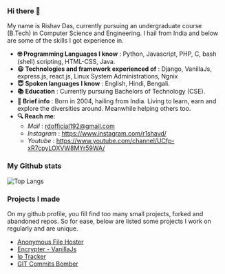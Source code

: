 ### Hi there 👋

My name is Rishav Das, currently pursuing an undergraduate course (B.Tech) in Computer Science and Engineering. I hail from India and below are some of the skills I got experience in.

* __🤓 Programming Languages I know__ : Python, Javascript, PHP, C, bash (shell) scripting, HTML-CSS, Java.
* __😃 Technologies and framework experienced of__ : Django, VanillaJs, express.js, react.js, Linux System Administrations, Ngnix
* __😇 Spoken languages I know__ : English, Hindi, Bengali.
* __📚 Education__ : Currently pursuing Bachelors of Technology (CSE).
* __📃 Brief info__ : Born in 2004, hailing from India. Living to learn, earn and explore the diversities around. Meanwhile helping others too.
* __🔍 Reach me__:
  * _Mail_ : rdofficial192@gmail.com
  * _Instagram_ : https://www.instagram.com/r1shavd/
  * _Youtube_ : https://www.youtube.com/channel/UCfp-xR7cpyLOXVW8MYr59WA/

### My Github stats

<!--![r1shavd's github stats](https://github-readme-streak-stats.herokuapp.com/?user=r1shavd&theme=chartreuse-dark&hide_border=True)-->
![Top Langs](https://github-readme-stats.vercel.app/api/top-langs/?username=r1shavd&theme=gotham)

### Projects I made

On my github profile, you fill find too many small projects, forked and abandoned repos. So for ease, below are listed some projects I work on regularly and are unique.
* [Anonymous File Hoster](https://github.com/r1shavd/NodeJsAnonHtmlHoster/)
* [Encrypter - VanillaJs](https://github.com/r1shavd/VanillaJsEncrypter/)
* [Ip Tracker](https://github.com/r1shavd/ip-tracker-py/)
* [GIT Commits Bomber](https://github.com/r1shavd/git-commits-bomber/)
